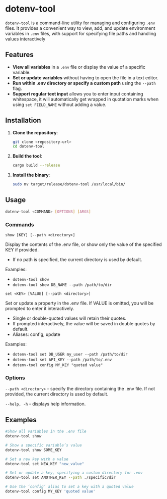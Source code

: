 # dotenv-tool

`dotenv-tool` is a command-line utility for managing and configuring `.env` files. It provides a convenient way to view, add, and update environment variables in `.env` files, with support for specifying file paths and handling values interactively

## Features

- **View all variables** in a `.env` file or display the value of a specific variable.
- **Set or update variables** without having to open the file in a text editor.
- **Run within .env directory or specify a custom path** using the `--path` flag.
- **Support regular text input** allows you to enter input containing whitespace, it will automatically get wrapped in quotation marks when using `set FIELD_NAME` without adding a value.

## Installation

1. **Clone the repository**:
   ```bash
   git clone <repository-url>
   cd dotenv-tool
   ```
2. **Build the tool**:
   ```bash
   cargo build --release
   ```
3. **Install the binary**:
   ```bash
   sudo mv target/release/dotenv-tool /usr/local/bin/
   ```
   
## Usage
```bash
dotenv-tool <COMMAND> [OPTIONS] [ARGS]
```

### Commands

```
show [KEY] [--path <directory>]
```

Display the contents of the .env file, or show only the value of the specified KEY if provided.

- If no path is specified, the current directory is used by default.

Examples:
  - `dotenv-tool show`
  - `dotenv-tool show DB_NAME --path /path/to/dir`


```
set <KEY> [VALUE] [--path <directory>]
```

Set or update a property in the .env file. If VALUE is omitted, you will be prompted to enter it interactively.

- Single or double-quoted values will retain their quotes.
- If prompted interactively, the value will be saved in double quotes by default.
- Aliases: config, update

Examples:
  - `dotenv-tool set DB_USER my_user --path /path/to/dir`
  - `dotenv-tool set API_KEY --path /path/to/.env`
  - `dotenv-tool config MY_KEY "quoted value"`

### Options
`--path <directory>` - specify the directory containing the .env file. If not provided, the current directory is used by default.

`--help, -h` - displays help information.

## Examples
```bash
#Show all variables in the .env file
dotenv-tool show

# Show a specific variable’s value
dotenv-tool show SOME_KEY

# Set a new key with a value
dotenv-tool set NEW_KEY "new_value"

# Set or update a key, specifying a custom directory for .env
dotenv-tool set ANOTHER_KEY --path ./specific/dir

# Use the ‘config’ alias to set a key with a quoted value
dotenv-tool config MY_KEY 'quoted value'
```

